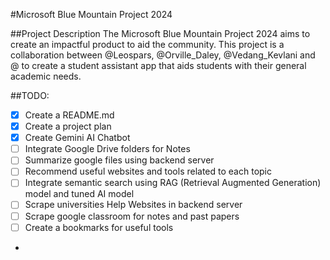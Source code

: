 #Microsoft Blue Mountain Project 2024

##Project Description
The Microsoft Blue Mountain Project 2024 aims to create an impactful product to aid the community.
This project is a collaboration between @Leospars, @Orville_Daley, @Vedang_Kevlani and @  to create
a student assistant app that aids students with their general academic needs.

##TODO:
- [x] Create a README.md
- [x] Create a project plan
- [x] Create Gemini AI Chatbot
- [ ] Integrate Google Drive folders for Notes
- [ ] Summarize google files using backend server
- [ ] Recommend useful websites and tools related to each topic
- [ ] Integrate semantic search using RAG (Retrieval Augmented Generation) model and tuned AI model
- [ ] Scrape universities Help Websites in backend server
- [ ] Scrape google classroom for notes and past papers
- [ ] Create a bookmarks for useful tools
- 
